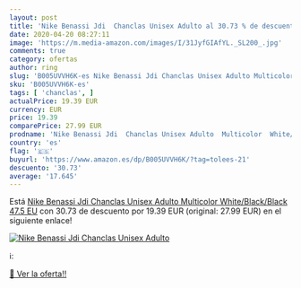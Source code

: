 ```yaml
---
layout: post
title: 'Nike Benassi Jdi  Chanclas Unisex Adulto al 30.73 % de descuento'
date: 2020-04-20 08:27:11
image: 'https://m.media-amazon.com/images/I/31JyfGIAfYL._SL200_.jpg'
comments: true
category: ofertas
author: ring
slug: 'B005UVVH6K-es Nike Benassi Jdi Chanclas Unisex Adulto Multicolor...'
sku: 'B005UVVH6K-es'
tags: [ 'chanclas', ]
actualPrice: 19.39 EUR
currency: EUR
price: 19.39
comparePrice: 27.99 EUR
prodname: 'Nike Benassi Jdi  Chanclas Unisex Adulto  Multicolor  White/Black/Black   47.5 EU'
country: 'es'
flag: '🇪🇸'
buyurl: 'https://www.amazon.es/dp/B005UVVH6K/?tag=tolees-21'
descuento: '30.73'
average: '17.645'
---
```


Está [Nike Benassi Jdi  Chanclas Unisex Adulto  Multicolor  White/Black/Black   47.5 EU](https://www.amazon.es/dp/B005UVVH6K/?tag=tolees-21) con 30.73 de descuento por 19.39 EUR (original: 27.99 EUR) en el siguiente enlace!

[![Nike Benassi Jdi  Chanclas Unisex Adulto](https://m.media-amazon.com/images/I/31JyfGIAfYL._SL200_.jpg)](https://www.amazon.es/dp/B005UVVH6K/?tag=tolees-21)

ℹ️:


[🛒 Ver la oferta!!](https://www.amazon.es/dp/B005UVVH6K/?tag=tolees-21)
